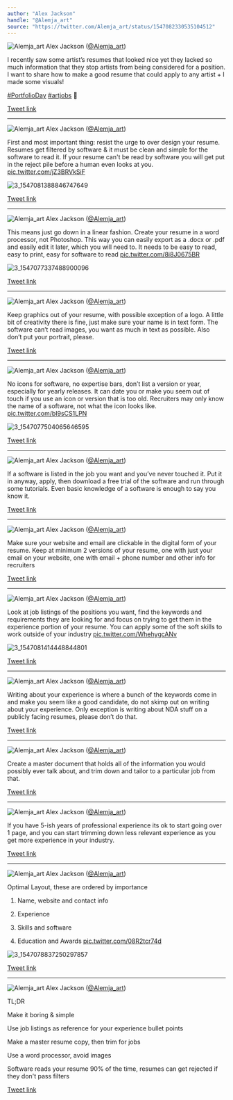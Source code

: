 ```yaml
---
author: "Alex Jackson"
handle: "@Alemja_art"
source: "https://twitter.com/Alemja_art/status/1547082330535104512"
---
```

![Alemja_art](../assets/Alemja_art-1714220772.jpg)
Alex Jackson ([@Alemja_art](https://twitter.com/Alemja_art))

I recently saw some artist’s resumes that looked nice yet they lacked so much information that they stop artists from being considered for a position. I want to share how to make a good resume that could apply to any artist + I made some visuals!

[#PortfolioDay](https://twitter.com/hashtag/PortfolioDay)  [#artjobs](https://twitter.com/hashtag/artjobs)  🧵

[Tweet link](https://twitter.com/Alemja_art/status/1547082330535104512)

---

![Alemja_art](../assets/Alemja_art-1714220772.jpg)
Alex Jackson ([@Alemja_art](https://twitter.com/Alemja_art))

First and most important thing: resist the urge to over design your resume. Resumes get filtered by software &amp; it must be clean and simple for the software to read it. If your resume can't be read by software you will get put in the reject pile before a human even looks at you. [pic.twitter.com/jZ3BRVkSiF](https://twitter.com/Alemja_art/status/1547082336461721600/photo/1)

![3_1547081388846747649](../assets/3_1547081388846747649.jpg)

[Tweet link](https://twitter.com/Alemja_art/status/1547082336461721600)

---

![Alemja_art](../assets/Alemja_art-1714220772.jpg)
Alex Jackson ([@Alemja_art](https://twitter.com/Alemja_art))

This means just go down in a linear fashion. Create your resume in a word processor, not Photoshop. This way you can easily export as a .docx or .pdf and easily edit it later, which you will need to. It needs to be easy to read, easy to print, easy for software to read [pic.twitter.com/8i8J0675BR](https://twitter.com/Alemja_art/status/1547082340492382208/photo/1)

![3_1547077337488900096](../assets/3_1547077337488900096.jpg)

[Tweet link](https://twitter.com/Alemja_art/status/1547082340492382208)

---

![Alemja_art](../assets/Alemja_art-1714220772.jpg)
Alex Jackson ([@Alemja_art](https://twitter.com/Alemja_art))

Keep graphics out of your resume, with possible exception of a logo. A little bit of creativity there is fine, just make sure your name is in text form. The software can’t read images, you want as much in text as possible. Also don’t put your portrait, please.

[Tweet link](https://twitter.com/Alemja_art/status/1547082345676648448)

---

![Alemja_art](../assets/Alemja_art-1714220772.jpg)
Alex Jackson ([@Alemja_art](https://twitter.com/Alemja_art))

No icons for software, no expertise bars, don’t list a version or year, especially for yearly releases. It can date you or make you seem out of touch if you use an icon or version that is too old. Recruiters may only know the name of a software, not what the icon looks like. [pic.twitter.com/bI9sCS1LPN](https://twitter.com/Alemja_art/status/1547082349375942656/photo/1)

![3_1547077504065646595](../assets/3_1547077504065646595.jpg)

[Tweet link](https://twitter.com/Alemja_art/status/1547082349375942656)

---

![Alemja_art](../assets/Alemja_art-1714220772.jpg)
Alex Jackson ([@Alemja_art](https://twitter.com/Alemja_art))

If a software is listed in the job you want and you’ve never touched it. Put it in anyway, apply, then download a free trial of the software and run through some tutorials. Even basic knowledge of a software is enough to say you know it.

[Tweet link](https://twitter.com/Alemja_art/status/1547082352186245120)

---

![Alemja_art](../assets/Alemja_art-1714220772.jpg)
Alex Jackson ([@Alemja_art](https://twitter.com/Alemja_art))

Make sure your website and email are clickable in the digital form of your resume. Keep at minimum 2 versions of your resume, one with just your email on your website, one with email + phone number and other info for recruiters

[Tweet link](https://twitter.com/Alemja_art/status/1547082353834483712)

---

![Alemja_art](../assets/Alemja_art-1714220772.jpg)
Alex Jackson ([@Alemja_art](https://twitter.com/Alemja_art))

Look at job listings of the positions you want, find the keywords and requirements they are looking for and focus on trying to get them in the experience portion of your resume. You can apply some of the soft skills to work outside of your industry [pic.twitter.com/WhehygcANv](https://twitter.com/Alemja_art/status/1547082357982711808/photo/1)

![3_1547081414448844801](../assets/3_1547081414448844801.jpg)

[Tweet link](https://twitter.com/Alemja_art/status/1547082357982711808)

---

![Alemja_art](../assets/Alemja_art-1714220772.jpg)
Alex Jackson ([@Alemja_art](https://twitter.com/Alemja_art))

Writing about your experience is where a bunch of the keywords come in and make you seem like a good candidate, do not skimp out on writing about your experience. Only exception is writing about NDA stuff on a publicly facing resumes, please don’t do that.

[Tweet link](https://twitter.com/Alemja_art/status/1547082360214077441)

---

![Alemja_art](../assets/Alemja_art-1714220772.jpg)
Alex Jackson ([@Alemja_art](https://twitter.com/Alemja_art))

Create a master document that holds all of the information you would possibly ever talk about, and trim down and tailor to a particular job from that.

[Tweet link](https://twitter.com/Alemja_art/status/1547082361841471491)

---

![Alemja_art](../assets/Alemja_art-1714220772.jpg)
Alex Jackson ([@Alemja_art](https://twitter.com/Alemja_art))

If you have 5-ish years of professional experience its ok to start going over 1 page, and you can start trimming down less relevant experience as you get more experience in your industry.

[Tweet link](https://twitter.com/Alemja_art/status/1547082363368194048)

---

![Alemja_art](../assets/Alemja_art-1714220772.jpg)
Alex Jackson ([@Alemja_art](https://twitter.com/Alemja_art))

Optimal Layout, these are ordered by importance

1. Name, website and contact info

2. Experience

3. Skills and software

4. Education and Awards [pic.twitter.com/08R2tcr74d](https://twitter.com/Alemja_art/status/1547082366639779840/photo/1)

![3_1547078837250297857](../assets/3_1547078837250297857.jpg)

[Tweet link](https://twitter.com/Alemja_art/status/1547082366639779840)

---

![Alemja_art](../assets/Alemja_art-1714220772.jpg)
Alex Jackson ([@Alemja_art](https://twitter.com/Alemja_art))

TL;DR

Make it boring &amp; simple

Use job listings as reference for your experience bullet points

Make a master resume copy, then trim for jobs

Use a word processor, avoid images

Software reads your resume 90% of the time, resumes can get rejected if they don't pass filters

[Tweet link](https://twitter.com/Alemja_art/status/1547082368598454274)
